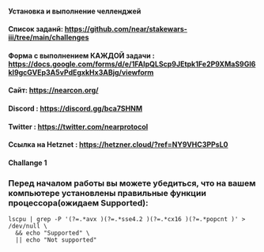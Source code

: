 #### Установка и выполнение челленджей

#### Список заданй: https://github.com/near/stakewars-iii/tree/main/challenges
#### Форма с выполнением КАЖДОЙ задачи : https://docs.google.com/forms/d/e/1FAIpQLScp9JEtpk1Fe2P9XMaS9Gl6kl9gcGVEp3A5vPdEgxkHx3ABjg/viewform
#### Сайт: https://nearcon.org/
#### Discord : https://discord.gg/bca7SHNM
#### Twitter : https://twitter.com/nearprotocol
#### Ссылка на Hetznet : https://hetzner.cloud/?ref=NY9VHC3PPsL0

#### Challange 1

### Перед началом работы вы можете убедиться, что на вашем компьютере установлены правильные функции процессора(ожидаем Supported):

```
lscpu | grep -P '(?=.*avx )(?=.*sse4.2 )(?=.*cx16 )(?=.*popcnt )' > /dev/null \
  && echo "Supported" \
  || echo "Not supported"
```
